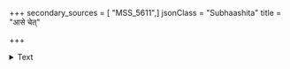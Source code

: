 +++
secondary_sources = [ "MSS_5611",]
jsonClass = "Subhaashita"
title = "आसे चेत्"

+++

<details><summary>Text</summary>

आसे चेत् स्वगृहे कुटुम्बभरणं कर्तुं न शक्तोऽस्म्यहं सेवे चेत् सुखसाधनं मुनिवनं मुष्णन्ति मां तस्कराः।  
श्वभ्रे चेत् स्वतनुं त्यजामि नरकाद् भीरात्महत्यावशान् नो जाने करवाणि दैव किमहं मर्तुं न वा जीवितुम्॥
</details>
